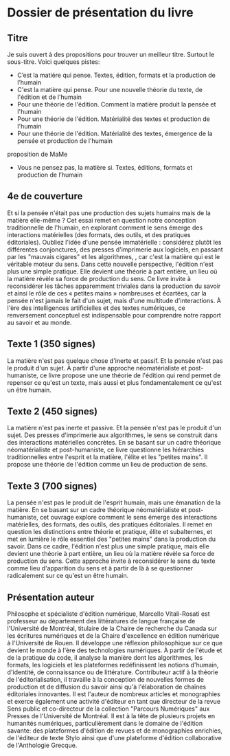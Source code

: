 # Dossier de présentation du livre

## Titre

Je suis ouvert à des propositions pour trouver un meilleur titre. Surtout le sous-titre. Voici quelques pistes:

- C’est la matière qui pense. Textes, édition, formats et la production
de l’humain 
- C'est la matière qui pense. Pour une nouvelle théorie du texte, de l'édition et de l'humain
- Pour une théorie de l'édition. Comment la matière produit la pensée et l'humain
- Pour une théorie de l'édition. Matérialité des textes et production de l'humain
- Pour une théorie de l'édition. Matérialité des textes, émergence de la pensée et production de l'humain

proposition de MaMe
- Vous ne pensez pas, la matière si. Textes, éditions, formats et production
de l’humain 

## 4e de couverture

Et si la pensée n'était pas une production des sujets humains mais de la matière elle-même ? Cet essai remet en question notre conception traditionnelle de l'humain, en explorant comment le sens émerge des interactions matérielles (des formats, des outils, et des pratiques éditoriales). Oubliez l'idée d'une pensée immatérielle : considérez plutôt les différentes conjonctures, des presses d'imprimerie aux logiciels, en passant par les "mauvais cigares" et les algorithmes, , car c'est la matière qui est le véritable moteur du sens. Dans cette nouvelle perspective, l'édition n'est plus une simple pratique. Elle devient une théorie à part entière, un lieu où la matière révèle sa force de production du sens. Ce livre invite à reconsidérer les tâches apparemment triviales dans la production du savoir et ainsi le rôle de ces « petites mains » nombreuses et écartées, car la pensée n'est jamais le fait d'un sujet, mais d'une multitude d'interactions. À l'ère des intelligences artificielles et des textes numériques, ce renversement conceptuel est indispensable pour comprendre notre rapport au savoir et au monde.

## Texte 1 (350 signes)
La matière n'est pas quelque chose d'inerte et passif. Et la pensée n'est pas le produit d'un sujet. À partir d'une approche néomatérialiste et post-humaniste, ce livre propose une une théorie de l'édition qui rend permet de repenser ce qu'est un texte, mais aussi et plus fondamentalement ce qu'est un être humain.

## Texte 2 (450 signes)
La matière n'est pas inerte et passive. Et la pensée n'est pas le produit d'un sujet. Des presses d'imprimerie aux algorithmes, le sens se construit dans des interactions matérielles concrètes. En se basant sur un cadre théorique néomatérialiste et post-humaniste, ce livre questionne les hiérarchies traditionnelles entre l'esprit et la matière, l'élite et les "petites mains". Il propose une théorie de l'édition comme un lieu de production de sens. 

## Texte 3 (700 signes)
La pensée n'est pas le produit de l'esprit humain, mais une émanation de la matière. En se basant sur un cadre théorique néomatérialiste et post-humaniste, cet ouvrage explore comment le sens émerge des interactions matérielles, des formats, des outils, des pratiques éditoriales. Il remet en question les distinctions entre théorie et pratique, élite et subalternes, et met en lumière le rôle essentiel des "petites mains" dans la production du savoir. 
Dans ce cadre, l'édition n'est plus une simple pratique, mais elle devient une théorie à part entière, un lieu où la matière révèle sa force de production du sens. Cette approche invite à reconsidérer le sens du texte comme lieu d'apparition du sens et à partir de là à se questionner radicalement sur ce qu'est un être humain.


## Présentation auteur

Philosophe et spécialiste d'édition numérique, Marcello Vitali-Rosati est professeur au département des littératures de langue française de l'Université de Montréal, titulaire de la Chaire de recherche du Canada sur les écritures numériques et de la Chaire d'excellence en édition numérique à l'Université de Rouen. Il développe une réflexion philosophique sur ce que devient le monde à l'ère des technologies numériques. À partir de l'étude et de la pratique du code, il analyse la manière dont les algorithmes, les formats, les logiciels et les plateformes redéfinissent les notions d'humain, d'identité, de connaissance ou de littérature. Contributeur actif à la théorie de l'éditorialisation, il travaille à la conception de nouvelles formes de production et de diffusion du savoir ainsi qu'à l'élaboration de chaînes éditoriales innovantes. Il est l'auteur de nombreux articles et monographies et exerce également une activité d'éditeur en tant que directeur de la revue Sens public et co-directeur de la collection "Parcours Numériques" aux Presses de l'Université de Montréal. Il est à la tête de plusieurs projets en humanités numériques, particulièrement dans le domaine de l'édition savante: des plateformes d'édition de revues et de monographies enrichies, de l'éditeur de texte Stylo ainsi que d'une plateforme d'édition collaborative de l'Anthologie Grecque.
